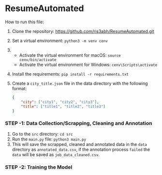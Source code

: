 # ResumeAutomated

How to run this file:

1. Clone the repository: https://github.com/ris3abh/ResumeAutomated.git
2. Set a virtual environment: `python3 -m venv cenv`
3.  - Activate the virtual environment for macOS: `source cenv/bin/activate`
    - Activate the virtual environment for Windows: `cenv\Scripts\activate`
4. Install the requirements: `pip install -r requirements.txt`
5. Create a `city_title.json` file in the data directory with the following format:

    ```json
    {
        "city": ["city1", "city2", "city3"],
        "title": ["title1", "title2", "title3"]
    }
    ```

### STEP -1: Data Collection/Scrapping, Cleaning and Annotation
1. Go to the `src` directory: `cd src`
2. Run the `main.py` file: `python3 main.py`
3. This will save the scrapped, cleaned and annotated data in the `data` directory as `annotated_data.csv`, if the annotation process `failed` the `data` will be saved as `job_data_cleaned.csv`.

### STEP -2: Training the Model



